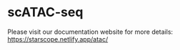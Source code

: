 # scATAC-seq

Please visit our documentation website for more details: https://starscope.netlify.app/atac/
